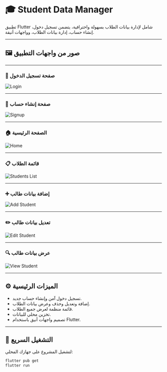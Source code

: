 
# 🎓 Student Data Manager

تطبيق Flutter شامل لإدارة بيانات الطلاب بسهولة واحترافية، يتضمن تسجيل دخول، إنشاء حساب، إدارة بيانات الطلاب، وواجهات أنيقة.

---

## 🖼️ صور من واجهات التطبيق

---
### 🔐 صفحة تسجيل الدخول
![Login](screenshots/login.png)

---
### 📝 صفحة إنشاء حساب
![Signup](screenshots/signup.png)

---
### 🏠 الصفحة الرئيسية
![Home](screenshots/home.png)

---

### 📋 قائمة الطلاب
![Students List](screenshots/students_list.png)

---

### ➕ إضافة بيانات طالب
![Add Student](screenshots/add_student.png)

---

### ✏️ تعديل بيانات طالب
![Edit Student](screenshots/edit_student.png)

---

### 🔍 عرض بيانات طالب
![View Student](screenshots/view_student.png)

---

## ⚙️ الميزات الرئيسية

- تسجيل دخول آمن وإنشاء حساب جديد.
- إضافة وتعديل وحذف وعرض بيانات الطلاب.
- قائمة منظمة لعرض جميع الطلاب.
- تخزين محلي للبيانات.
- تصميم واجهات أنيق باستخدام Flutter.

---

## 🚀 التشغيل السريع

لتشغيل المشروع على جهازك المحلي:

```bash
flutter pub get
flutter run
